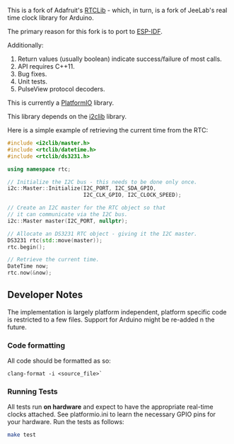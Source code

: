 This is a fork of Adafruit's [RTCLib](https://github.com/adafruit/RTClib) - which,
in turn, is a fork of JeeLab's real time clock library for Arduino.

The primary reason for this fork is to port to
[ESP-IDF](https://docs.espressif.com/projects/esp-idf).

Additionally:

1. Return values (usually boolean) indicate success/failure
   of most calls.
2. API requires C++11.
3. Bug fixes.
4. Unit tests.
5. PulseView protocol decoders.

This is currently a [PlatformIO](https://platformio.org/) library.

This library depends on the [i2clib](https://github.com/cmumford/i2clib) library.

Here is a simple example of retrieving the current time
from the RTC:

```c++
#include <i2clib/master.h>
#include <rtclib/datetime.h>
#include <rtclib/ds3231.h>

using namespace rtc;

// Initialize the I2C bus - this needs to be done only once.
i2c::Master::Initialize(I2C_PORT, I2C_SDA_GPIO,
                        I2C_CLK_GPIO, I2C_CLOCK_SPEED);

// Create an I2C master for the RTC object so that
// it can communicate via the I2C bus.
i2c::Master master(I2C_PORT, nullptr);

// Allocate an DS3231 RTC object - giving it the I2C master.
DS3231 rtc(std::move(master));
rtc.begin();

// Retrieve the current time.
DateTime now;
rtc.now(&now);
```

## Developer Notes

The implementation is largely platform independent, platform specific
code is restricted to a few files. Support for Arduino might be re-added
n the future.

### Code formatting

All code should be formatted as so:

```shell
clang-format -i <source_file>`
```

### Running Tests

All tests run **on hardware** and expect to have the appropriate real-time
clocks attached. See platformio.ini to learn the necessary GPIO pins for
your hardware. Run the tests as follows:

```sh
make test
```
